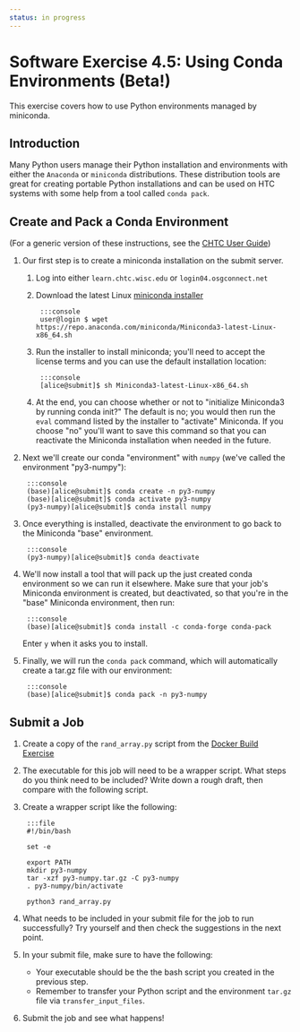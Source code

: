 ```yaml
---
status: in progress
---
```


<style type="text/css"> pre em { font-style: normal; background-color: yellow; } pre strong { font-style: normal; font-weight: bold; color: #008; } </style>

Software Exercise 4.5: Using Conda Environments (Beta!)
====================================

This exercise covers how to use Python environments managed by miniconda. 

Introduction
------------

Many Python users manage their Python installation and environments with either the
`Anaconda` or `miniconda` distributions. These distribution tools are great 
for creating portable Python installations and can be used on HTC systems with 
some help from a tool called `conda pack`. 

Create and Pack a Conda Environment
------------------

(For a generic version of these instructions, see the [CHTC User Guide](http://chtc.cs.wisc.edu/conda-installation))

1. Our first step is to create a miniconda installation on the submit server. 
	1. Log into either `learn.chtc.wisc.edu` or `login04.osgconnect.net`
	2. Download the latest Linux [miniconda installer](https://docs.conda.io/en/latest/miniconda.html)

			:::console
			user@login $ wget https://repo.anaconda.com/miniconda/Miniconda3-latest-Linux-x86_64.sh 

	3. Run the installer to install miniconda; you'll need to accept the license terms and 
	you can use the default installation location: 

			:::console	
			[alice@submit]$ sh Miniconda3-latest-Linux-x86_64.sh

	4. At the end, you can choose whether or 
	not to "initialize Miniconda3 by running conda init?" The default is no; you would 
	then run the `eval` command listed by the installer to "activate" Miniconda. If you
	choose "no" you'll want to save this command so that you can reactivate the 
	Miniconda installation when needed in the future.

2. Next we'll create our conda "environment" with `numpy` (we've called the environment "py3-numpy"): 

		:::console
		(base)[alice@submit]$ conda create -n py3-numpy
		(base)[alice@submit]$ conda activate py3-numpy
		(py3-numpy)[alice@submit]$ conda install numpy

3. Once everything is installed, deactivate the environment to go back to the 
Miniconda "base" environment.

		:::console
		(py3-numpy)[alice@submit]$ conda deactivate

4. We'll now install a tool that will pack up the just created conda environment 
so we can run it elsewhere. Make sure that your job's Miniconda environment is created, but deactivated, so 
that you're in the "base" Miniconda environment, then run: 

		:::console
		(base)[alice@submit]$ conda install -c conda-forge conda-pack

	Enter `y` when it asks you to install. 

5. Finally, we will run the `conda pack` command, which will automatically create a 
tar.gz file with our environment: 

		:::console
		(base)[alice@submit]$ conda pack -n py3-numpy

Submit a Job
-------------

1. Create a copy of the `rand_array.py` script from the [Docker Build Exercise](/materials/sw/part4-ex4-docker-build)

2. The executable for this job will need to be a wrapper script. What steps do you 
think need to be included? Write down a rough draft, then compare with the following script. 

3. Create a wrapper script like the following: 

		:::file
		#!/bin/bash

		set -e
		
		export PATH
		mkdir py3-numpy
		tar -xzf py3-numpy.tar.gz -C py3-numpy
		. py3-numpy/bin/activate

		python3 rand_array.py

4. What needs to be included in your submit file for the job to run successfully? Try 
yourself and then check the suggestions in the next point. 

5. In your submit file, make sure to have the following: 
	- Your executable should be the the bash script you created in the previous step. 
	- Remember to transfer your Python script and the environment `tar.gz` file via
	 `transfer_input_files`. 

6. Submit the job and see what happens!
